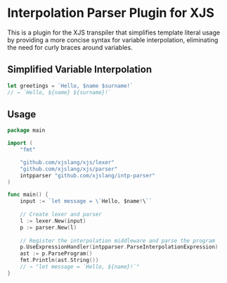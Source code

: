 # Interpolation Parser Plugin for XJS

This is a plugin for the XJS transpiler that simplifies template literal usage by providing a more concise syntax for variable interpolation, eliminating the need for curly braces around variables.

## Simplified Variable Interpolation
```js
let greetings = `Hello, $name $surname!`
// → `Hello, ${name} ${surname}!`
```

## Usage

```go
package main

import (
    "fmt"

    "github.com/xjslang/xjs/lexer"
    "github.com/xjslang/xjs/parser"
    intpparser "github.com/xjslang/intp-parser"
)

func main() {
    input := `let message = \`Hello, $name!\``
    
    // Create lexer and parser
    l := lexer.New(input)
    p := parser.New(l)
    
    // Register the interpolation middleware and parse the program
    p.UseExpressionHandler(intpparser.ParseInterpolationExpression)
    ast := p.ParseProgram()
    fmt.Println(ast.String())
    // → "let message = `Hello, ${name}!`"
}
```